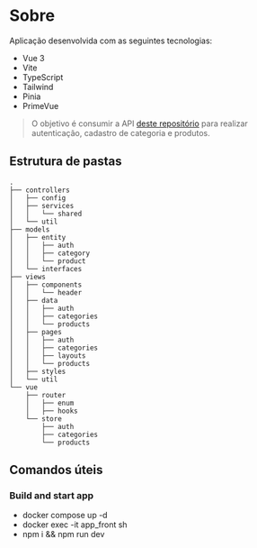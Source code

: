 # Sobre

Aplicação desenvolvida com as seguintes tecnologias:

- Vue 3
- Vite
- TypeScript
- Tailwind
- Pinia
- PrimeVue

> O objetivo é consumir a API [deste repositório](https://github.com/ericksousa/desafio-fullstack-back) para realizar autenticação, cadastro de categoria e produtos.

## Estrutura de pastas

```
.
├── controllers
│   ├── config
│   ├── services
│   │   └── shared
│   └── util
├── models
│   ├── entity
│   │   ├── auth
│   │   ├── category
│   │   └── product
│   └── interfaces
├── views
│   ├── components
│   │   └── header
│   ├── data
│   │   ├── auth
│   │   ├── categories
│   │   └── products
│   ├── pages
│   │   ├── auth
│   │   ├── categories
│   │   ├── layouts
│   │   └── products
│   ├── styles
│   └── util
└── vue
    ├── router
    │   ├── enum
    │   ├── hooks
    └── store
        ├── auth
        ├── categories
        └── products
```

## Comandos úteis

### Build and start app
- docker compose up -d
- docker exec -it app_front sh
- npm i && npm run dev


